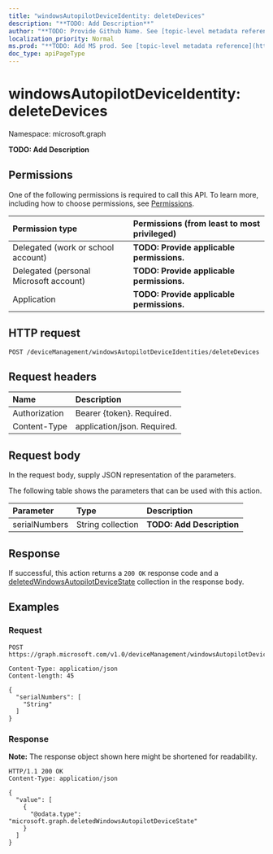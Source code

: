 ```yaml
---
title: "windowsAutopilotDeviceIdentity: deleteDevices"
description: "**TODO: Add Description**"
author: "**TODO: Provide Github Name. See [topic-level metadata reference](https://msgo.azurewebsites.net/add/document/guidelines/metadata.html#topic-level-metadata)**"
localization_priority: Normal
ms.prod: "**TODO: Add MS prod. See [topic-level metadata reference](https://msgo.azurewebsites.net/add/document/guidelines/metadata.html#topic-level-metadata)**"
doc_type: apiPageType
---
```


# windowsAutopilotDeviceIdentity: deleteDevices
Namespace: microsoft.graph



**TODO: Add Description**

## Permissions
One of the following permissions is required to call this API. To learn more, including how to choose permissions, see [Permissions](/graph/permissions-reference).

|Permission type|Permissions (from least to most privileged)|
|:---|:---|
|Delegated (work or school account)|**TODO: Provide applicable permissions.**|
|Delegated (personal Microsoft account)|**TODO: Provide applicable permissions.**|
|Application|**TODO: Provide applicable permissions.**|

## HTTP request

<!-- {
  "blockType": "ignored"
}
-->
``` http
POST /deviceManagement/windowsAutopilotDeviceIdentities/deleteDevices
```

## Request headers
|Name|Description|
|:---|:---|
|Authorization|Bearer {token}. Required.|
|Content-Type|application/json. Required.|

## Request body
In the request body, supply JSON representation of the parameters.

The following table shows the parameters that can be used with this action.

|Parameter|Type|Description|
|:---|:---|:---|
|serialNumbers|String collection|**TODO: Add Description**|



## Response

If successful, this action returns a `200 OK` response code and a [deletedWindowsAutopilotDeviceState](../resources/intune-deletedwindowsautopilotdevicestate.md) collection in the response body.

## Examples

### Request
<!-- {
  "blockType": "request",
  "name": "windowsautopilotdeviceidentity_deletedevices"
}
-->
``` http
POST https://graph.microsoft.com/v1.0/deviceManagement/windowsAutopilotDeviceIdentities/deleteDevices

Content-Type: application/json
Content-length: 45

{
  "serialNumbers": [
    "String"
  ]
}
```


### Response
**Note:** The response object shown here might be shortened for readability.
<!-- {
  "blockType": "response",
  "truncated": true,
  "@odata.type": "Collection(microsoft.graph.deletedWindowsAutopilotDeviceState)"
}
-->
``` http
HTTP/1.1 200 OK
Content-Type: application/json

{
  "value": [
    {
      "@odata.type": "microsoft.graph.deletedWindowsAutopilotDeviceState"
    }
  ]
}
```

